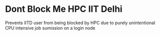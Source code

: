 # Dont Block Me HPC IIT Delhi
Prevents IITD user from being blocked by HPC due to purely unintentional CPU intensive job sumission on a login node
